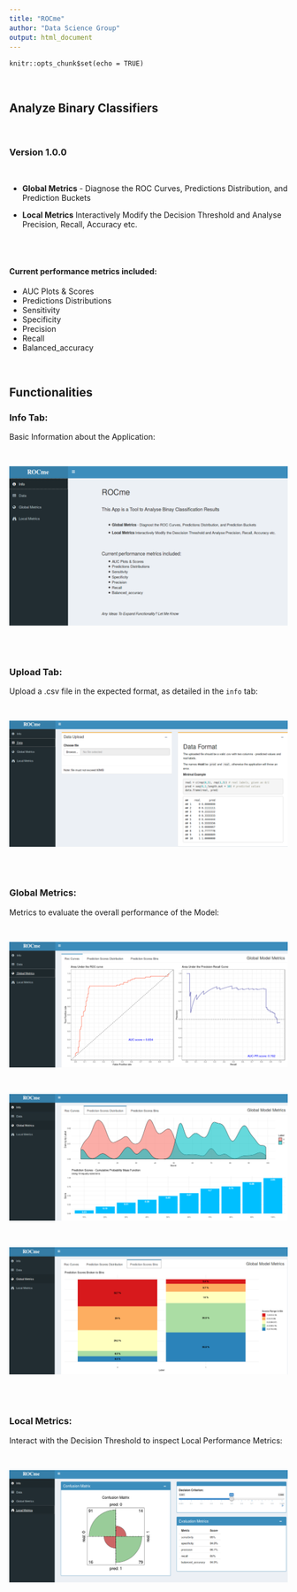 ```yaml
---
title: "ROCme"
author: "Data Science Group"
output: html_document
---
```


```{r setup, include=FALSE}
knitr::opts_chunk$set(echo = TRUE)
```

<br>

## Analyze Binary Classifiers

<br>

### Version 1.0.0

<br>

+ **Global Metrics** - Diagnose the ROC Curves, Predictions Distribution, and Prediction Buckets

+ **Local Metrics** Interactively Modify the Decision Threshold and Analyse Precision, Recall, Accuracy etc.


<br><br>

#### Current performance metrics included:

  * AUC Plots & Scores  
  * Predictions Distributions  
  * Sensitivity
  * Specificity
  * Precision
  * Recall
  * Balanced_accuracy

<br>


## Functionalities


### Info Tab:

Basic Information about the Application:

<br>

![](assets/rocme_info.png)

<br><br>


### Upload Tab:

Upload a .csv file in the expected format, as detailed in the `info` tab:

<br>

![](assets/rocme_upload.png)

<br><br>


### Global Metrics:

Metrics to evaluate the overall performance of the Model:

<br>

![](assets/rocme_global_roc.png)

<br>


![](assets/rocme_global_dist.png)

<br>

![](assets/rocme_global_bins.png)

<br><br>

### Local Metrics:

Interact with the Decision Threshold to inspect Local Performance Metrics:

<br>

![](assets/rocme_local.png)

<br><br>

